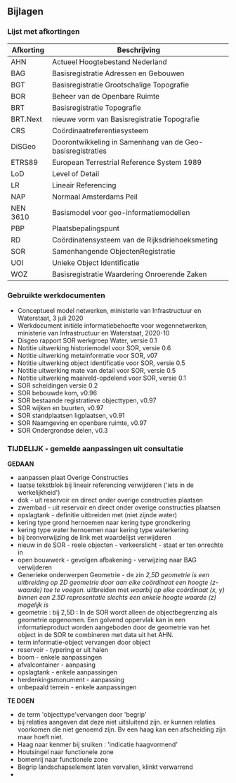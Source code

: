 ## Bijlagen

### Lijst met afkortingen

| Afkorting |   Beschrijving                                                |
|---|---|
|AHN        | Actueel Hoogtebestand Nederland|
|BAG        | Basisregistratie Adressen en Gebouwen |
|BGT        | Basisregistratie Grootschalige Topografie |
|BOR        | Beheer van de Openbare Ruimte|
|BRT        | Basisregistratie Topografie  |
|BRT.Next   | nieuwe vorm van Basisregistratie Topografie  |
|CRS        | Coördinaatreferentiesysteem               |
|DiSGeo     | Doorontwikkeling in Samenhang van de Geo-basisregistraties  |
|ETRS89     | European Terrestrial Reference System 1989|
|LoD        | Level of Detail  | 
|LR         | Lineair Referencing|
|NAP        | Normaal Amsterdams Peil|
|NEN 3610    | Basismodel voor geo-informatiemodellen|
|PBP        | Plaatsbepalingspunt|
|RD         | Coördinatensysteem van de Rijksdriehoeksmeting|
|SOR        | Samenhangende ObjectenRegistratie                           |
|UOI        | Unieke Object Identificatie|
|WOZ        | Basisregistratie Waardering Onroerende Zaken  |



### Gebruikte werkdocumenten

- Conceptueel model netwerken, ministerie van Infrastructuur en Waterstaat, 3 juli 2020
- Werkdocument initiële informatiebehoefte voor wegennetwerken, ministerie van Infrastructuur en Waterstaat, 2020-10
- Disgeo rapport SOR werkgroep Water, versie 0.1
- Notitie uitwerking historiemodel voor SOR, versie 0.6
- Notitie uitwerking metainformatie voor SOR, v07
- Notitie uitwerking object identificatie voor SOR, versie 0.5
- Notitie uitwerking mate van detail voor SOR, versie 0.5
- Notitie uitwerking maaiveld-opdelend voor SOR, versie 0.1
- SOR scheidingen versie 0.2
- SOR bebouwde kom, v0.96
- SOR bestaande registratieve objecttypen, v0.97
- SOR wijken en buurten, v0.97
- SOR standplaatsen ligplaatsen, v0.91 
- SOR Naamgeving en openbare ruimte, v0.97
- SOR Ondergrondse delen, v0.3

###  TIJDELIJK - gemelde aanpassingen uit consultatie

**GEDAAN**
- aanpassen plaat Overige Constructies
- laatse tekstblok bij lineair referencing verwijderen ('iets in de werkelijkheid')
- dok - uit reservoir en direct onder overige constructies plaatsen
- zwembad - uit reservoir en direct onder overige constructies plaatsen
- opslagtank - definitie uitbreiden met (niet zijnde water)
- kering type grond hernoemen naar kering type grondkering
- kering type water hernoemen naar kering type waterkering
- bij bronverwijzing de link met waardelijst verwijderen
- nieuw in de SOR - reele objecten - verkeerslicht - staat er ten onrechte in
- open bouwwerk - gevolgen afbakening  - verwijzing naar BAG verwijderen
- Generieke onderwerpen Geometrie - de zin *2,5D geometrie is een uitbreiding op 2D geometrie door aan elke coördinaat een hoogte (z-waarde) toe te voegen.* uitbreiden met *waarbij op elke coördinaat (x, y) binnen een 2.5D representatie slechts een enkele hoogte waarde (z) mogelijk is*
- geometrie : bij 2,5D : In de SOR wordt alleen de objectbegrenzing als geometrie opgenomen. Een golvend oppervlak kan in een informatieproduct worden aangeboden door de geometrie van het object in de SOR te combineren met data uit het AHN. 
- term informatie-object vervangen door object
- reservoir - typering er uit halen
- boom - enkele aanpassingen
- afvalcontainer - aanpasing
- opslagtank - enkele aanpassingen 
- herdenkingsmonument  - aanpassing
- onbepaald terrein - enkele aanpassingen 


**TE DOEN**
- de term 'objecttype'vervangen door 'begrip'
- bij relaties aangeven dat deze niet uitsluitend zijn. er kunnen relaties voorkomen die niet genoemd zijn. Bv een haag kan een afscheiding zijn maar hoeft niet. 
- Haag naar kenmer bij sruiken : 'indicatie haagvormend'
- Houtsingel naar functionele zone
- bomenrij naar functionele zone
- Begrip landschapselement laten vervallen, klinkt verwarrend
- 